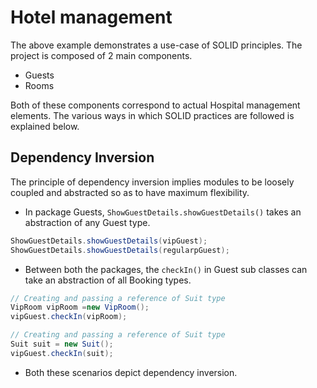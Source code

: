 # Hotel management

The above example demonstrates a use-case of SOLID principles. The project is composed of 2 main components.
* Guests
* Rooms

Both of these components correspond to actual Hospital management elements. The various ways in which SOLID practices are followed is explained below.

## Dependency Inversion
The principle of dependency inversion implies modules to be loosely coupled and abstracted so as to have maximum flexibility.
* In package Guests, `ShowGuestDetails.showGuestDetails()` takes an abstraction of any Guest type.
```Java
ShowGuestDetails.showGuestDetails(vipGuest);
ShowGuestDetails.showGuestDetails(regularpGuest);
```

* Between both the packages, the `checkIn()` in Guest sub classes can take an abstraction of all Booking types.
```Java
// Creating and passing a reference of Suit type
VipRoom vipRoom =new VipRoom();
vipGuest.checkIn(vipRoom);
```

```Java
// Creating and passing a reference of Suit type
Suit suit = new Suit();
vipGuest.checkIn(suit);
```
* Both these scenarios depict dependency inversion.
